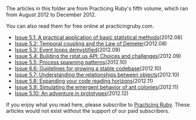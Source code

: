 The articles in this folder are from Practicing Ruby's fifth volume, which ran from
August 2012 to December 2012.

You can also read them for free online at practicingruby.com.

* [Issue 5.1: A practical application of basic statistical methods](https://practicingruby.com/articles/shared/pbflvfoiawak)(2012.08)
* [Issue 5.2: Temporal coupling and the Law of Demeter](https://practicingruby.com/articles/temporal-coupling-and-the-law-of-demeter)(2012.08) 
* [Issue 5.3: Event loops demystified](https://practicingruby.com/articles/event-loops-demystified)(2012.09)
* [Issue 5.4: Building the rstat.us API: Choices and challenges](https://practicingruby.com/articles/building-the-rstatus-api)(2012.09)
* [Issue 5.5: Process spawning patterns](https://practicingruby.com/articles/process-spawning-patterns)(2012.10)
* [Issue 6.6: Guidelines for growing a stable codebase](https://practicingruby.com/articles/growing-a-stable-codebase)(2012.10)
* [Issue 5.7: Understanding the relationships between objects](https://practicingruby.com/articles/relationships-between-objects)(2012.10)
* [Issue 5.8: Expanding your code reading horizons](https://practicingruby.com/articles/expanding-your-code-reading-horizons)(2012.11)
* [Issue 5.9: Simulating the emergent behavior of ant colonies](https://practicingruby.com/articles/ant-colony-simulation)(2012.11)
* [Issue 5.10: An adventure in prototypes](https://practicingruby.com/articles/adventure-in-prototypes)(2012.12)

If you enjoy what you read here, please subscribe to [Practicing Ruby](http://practicingruby.com). These articles would not exist without the support of our paid subscribers.

